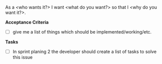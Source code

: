 As a <who wants it?> I want <what do you want?> so that I <why do you want it?>.

**Acceptance Criteria**
- [ ] give me a list of things which should be implemented/working/etc.

**Tasks**
- [ ] In sprint planing 2 the developer should create a list of tasks to solve this issue

